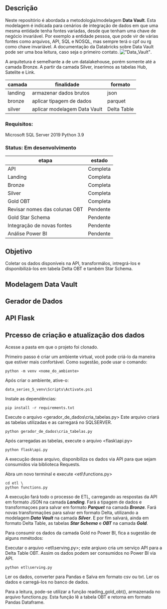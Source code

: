 ## Descrição

Neste repositório é abordada a metodologia/modelagem **Data Vault**. Esta modelagem é indicada para cenários de integração de dados em que uma mesma entidade tenha fontes variadas, desde que tenham uma chave de negócio invariável. Por exemplo a entidade pessoa, que pode vir de várias fontes como arquivos, API, SQL e NOSQL, mas sempre terá o cpf ou rg como chave invariável. A documentação da Databricks sobre Data Vault pode ser uma boa leitura, caso seja o primeiro contato.
!["Data_Vault"](https://www.databricks.com/br/glossary/data-vault). <br>

A arquitetura é semelhante a de um datalakehouse, porém somente até a camada Bronze. A partir da camada Silver, inserimos as tabelas Hub, Satelite e Link.

camada  | finalidade                    | formato
------  | ----------                    | -------
landing | armazenar dados brutos        | json
bronze  | aplicar tipagem de dados      | parquet
silver  | aplicar modelagem Data Vault  | Delta Table

### Requisitos:
Microsoft SQL Server 2019 
Python 3.9

### Status: Em desenvolvimento

etapa                           | estado                    
------                          | ----------                   
API                             | Completa    
Landing                         | Completa   
Bronze                          | Completa  
Silver                          | Completa
Gold OBT                        | Completa
Revisar nomes das colunas OBT   | Pendente  
Gold Star Schema                | Pendente 
Integração de novas fontes      | Pendente
Análise Power BI                | Pendente

## Objetivo
Coletar os dados disponíveis na API, transformálos, intregrá-los e disponibilizá-los em tabela Delta OBT e também Star Schema.

## Modelagem Data Vault

## Gerador de Dados

## API Flask

## Prcesso de criação e atualização dos dados

Acesse a pasta em que o projeto foi clonado.

Primeiro passo é criar um ambiente virtual, você pode criá-lo da maneira que estiver mais confortável. Como sugestão, pode usar o comando:


```
python -m venv <nome_do_ambiente>
```

Após criar o ambiente, ative-o:

```
data_series_5_venv\Scripts\Activate.ps1
```

Instale as dependências:

```
pip install -r requirements.txt
```

Execute o arquivo <gerador_de_dados\cria_tabelas.py>
Este arquivo criará as tabelas utilizadas e as carregará no SQLSERVER.

```
python gerador_de_dados\cria_tabelas.py
```

Após carregadas as tabelas, execute o arquivo <flask\api.py>

```
python flask\api.py
```

A execução desse arquivo, disponibiliza os dados via API para que sejam consumidos via biblioteca Requests.

Abra um novo terminal e execute <etl\functions.py>

```
cd etl \
python functions.py
```

A execução fará todo o processo de ETL, carregando as respostas da API em formato JSON na camada ***Landing***.
Fará a tipagem de dados e transformaçoes para salvar em formato ***Parquet*** na camada ***Bronze***.
Fará novas transformações para salvar em formato Delta, utilizando a modelagem ***Data Vault*** na camada ***Silver***.
E por fim salvará, ainda em formato Delta Table, as tabelas ***Star Schema*** e ***OBT*** na camada ***Gold***.

Para consumir os dados da camada Gold no Power BI, fica a sugestão de alguns mmétodos:

Executar o arquivo <etl\serving.py>; este arqiuvo cria um serviço API para a Delta Table OBT. Assim os dados podem ser consumidos no Power BI via API.

```
python etl\serving.py
```

Ler os dados, converter para Pandas e Salva em formato csv ou txt.
Ler os dados e carregá-los no banco de dados.

Para a leitura, pode-se utilizar a função reading_gold_obt(), armazenada no arquivo functions.py. Esta função lê a tabela OBT e retorna em formato Pandas Dataframe.